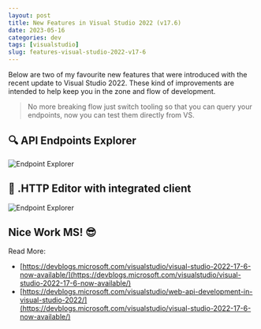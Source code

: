 ```yaml
---
layout: post
title: New Features in Visual Studio 2022 (v17.6)
date: 2023-05-16
categories: dev
tags: [visualstudio]
slug: features-visual-studio-2022-v17-6
---
```


Below are two of my favourite new features that were introduced with the recent update to Visual Studio 2022. These kind of improvements are intended to help keep you in the zone and flow of development.

> No more breaking flow just switch tooling so that you can query your endpoints, now you can test them directly from VS.

## 🔍 API Endpoints Explorer

![Endpoint Explorer](https://andrewbevan.me/assets/images/2023-05-16-endpoint-explorer.png "Endpoint Explorer")

## 📝 .HTTP Editor with integrated client

![Endpoint Explorer](https://andrewbevan.me/assets/images/2023-05-16-http-editor.png ".HTTP Editor")

## Nice Work MS! 😎

Read More: 
- [https://devblogs.microsoft.com/visualstudio/visual-studio-2022-17-6-now-available/](https://devblogs.microsoft.com/visualstudio/visual-studio-2022-17-6-now-available/)
- [https://devblogs.microsoft.com/visualstudio/web-api-development-in-visual-studio-2022/](https://devblogs.microsoft.com/visualstudio/visual-studio-2022-17-6-now-available/)
